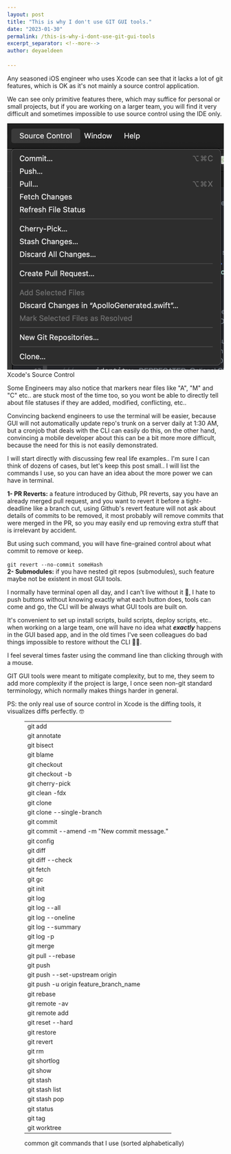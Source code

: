 ```yaml
---
layout: post
title: "This is why I don't use GIT GUI tools."
date: "2023-01-30"
permalink: /this-is-why-i-dont-use-git-gui-tools
excerpt_separator: <!--more-->
author: deyaeldeen

---
```


Any seasoned iOS engineer who uses Xcode can see that it lacks a lot of git features, which is OK as it's not mainly a source control application.  
<!--more-->
We can see only primitive features there, which may suffice for personal or small projects, but if you are working on a larger team, you will find it very difficult and sometimes impossible to use source control using the IDE only.

![](images/image-3.png)
Xcode's Source Control
  
Some Engineers may also notice that markers near files like "A", "M" and "C" etc.. are stuck most of the time too, so you wont be able to directly tell about file statuses if they are added, modified, conflicting, etc..  
  
Convincing backend engineers to use the terminal will be easier, because GUI will not automatically update repo's trunk on a server daily at 1:30 AM, but a cronjob that deals with the CLI can easily do this, on the other hand, convincing a mobile developer about this can be a bit more more difficult, because the need for this is not easily demonstrated.  
  
I will start directly with discussing few real life examples.. I'm sure I can think of dozens of cases, but let's keep this post small.. I will list the commands I use, so you can have an idea about the more power we can have in terminal.  
  
**1- PR Reverts:** a feature introduced by Github, PR reverts, say you have an already merged pull request, and you want to revert it before a tight-deadline like a branch cut, using Github's revert feature will not ask about details of commits to be removed, it most probably will remove commits that were merged in the PR, so you may easily end up removing extra stuff that is irrelevant by accident.  
  
But using such command, you will have fine-grained control about what commit to remove or keep.  
  
`git revert --no-commit someHash   `  
**2- Submodules:** if you have nested git repos (submodules), such feature maybe not be existent in most GUI tools.  
  
I normally have terminal open all day, and I can't live without it 🧐, I hate to push buttons without knowing exactly what each button does, tools can come and go, the CLI will be always what GUI tools are built on.  
  
It's convenient to set up install scripts, build scripts, deploy scripts, etc.. when working on a large team, one will have no idea what **_exactly_** happens in the GUI based app, and in the old times I've seen colleagues do bad things impossible to restore without the CLI 🤦🏻.  
  
I feel several times faster using the command line than clicking through with a mouse.  
  
GIT GUI tools were meant to mitigate complexity, but to me, they seem to add more complexity if the project is large, I once seen non-git standard terminology, which normally makes things harder in general.  
  
PS: the only real use of source control in Xcode is the diffing tools, it visualizes diffs perfectly. 🤓

<figure>

<table><tbody><tr><td>git add</td></tr><tr><td>git annotate</td></tr><tr><td>git bisect</td></tr><tr><td>git blame</td></tr><tr><td>git checkout</td></tr><tr><td>git checkout -b</td></tr><tr><td>git cherry-pick</td></tr><tr><td>git clean -fdx</td></tr><tr><td>git clone</td></tr><tr><td>git clone --single-branch</td></tr><tr><td>git commit</td></tr><tr><td>git commit --amend -m "New commit message."</td></tr><tr><td>git config</td></tr><tr><td>git diff</td></tr><tr><td>git diff --check</td></tr><tr><td>git fetch</td></tr><tr><td>git gc</td></tr><tr><td>git init</td></tr><tr><td>git log</td></tr><tr><td>git log --all</td></tr><tr><td>git log --oneline</td></tr><tr><td>git log --summary</td></tr><tr><td>git log -p</td></tr><tr><td>git merge</td></tr><tr><td>git pull --rebase</td></tr><tr><td>git push</td></tr><tr><td>git push --set-upstream origin</td></tr><tr><td>git push -u origin feature_branch_name</td></tr><tr><td>git rebase</td></tr><tr><td>git remote -av</td></tr><tr><td>git remote add</td></tr><tr><td>git reset --hard</td></tr><tr><td>git restore</td></tr><tr><td>git revert</td></tr><tr><td>git rm</td></tr><tr><td>git shortlog</td></tr><tr><td>git show</td></tr><tr><td>git stash</td></tr><tr><td>git stash list</td></tr><tr><td>git stash pop</td></tr><tr><td>git status</td></tr><tr><td>git tag</td></tr><tr><td>git worktree</td></tr></tbody></table>

<figcaption>

common git commands that I use (sorted alphabetically)

</figcaption>



</figure>
